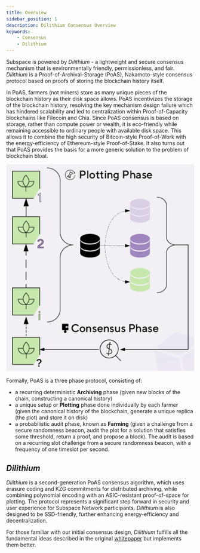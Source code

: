 ```yaml
---
title: Overview
sidebar_position: 1
description: Dilithium Consensus Overview
keywords:
    - Consensus
    - Dilithium
---
```


Subspace is powered by *Dilithium* - a lightweight and secure consensus mechanism that is environmentally friendly, permissionless, and fair. *Dilithium* is a Proof-of-Archival-Storage (PoAS), Nakamoto-style consensus protocol based on proofs of storing the blockchain history itself. 

In PoAS, farmers (not miners) store as many unique pieces of the blockchain history as their disk space allows. PoAS incentivizes the storage of the blockchain history, resolving the key mechanism design failure which has hindered scalability and led to centralization within Proof-of-Capacity blockchains like Filecoin and Chia. Since PoAS consensus is based on storage, rather than compute power or wealth, it is eco-friendly while remaining accessible to ordinary people with available disk space. This allows it to combine the high security of Bitcoin-style Proof-of-Work with the energy-efficiency of Ethereum-style Proof-of-Stake. It also turns out that PoAS provides the basis for a more generic solution to the problem of blockchain bloat. 

![ConsensusPhases](../../src/Images/Consensus_Phases.png)

Formally, PoAS is a three phase protocol, consisting of:
- a recurring deterministic **Archiving** phase (given new blocks of the chain, constructing a canonical history)
- a unique setup or **Plotting** phase done individually by each farmer (given the canonical history of the blockchain, generate a unique replica (the plot) and store it on disk)
- a probabilistic audit phase, known as **Farming** (given a challenge from a secure randomness beacon, audit the plot for a solution that satisfies some threshold, return a proof, and propose a block). The audit is based on a recurring slot challenge from a secure randomness beacon, with a frequency of one timeslot per second. 

## *Dilithium*

*Dilithium* is a second-generation PoAS consensus algorithm, which uses erasure coding and KZG commitments for distributed archiving, while combining polynomial encoding with an ASIC-resistant proof-of-space for plotting. The protocol represents a significant step forward in security and user experience for Subspace Network participants. *Dilithium* is also designed to be SSD-friendly, further enhancing energy-efficiency and decentralization. 

For those familiar with our initial consensus design, *Dilithium* fulfills all the fundamental ideas described in the original [whitepaper](https://subspace.network/news/subspace-network-whitepaper) but implements them better.
